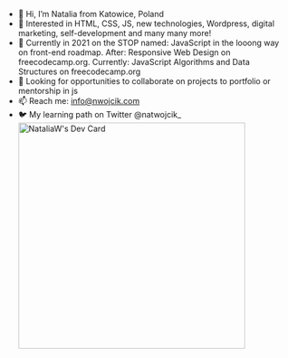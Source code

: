 - 👋 Hi, I’m Natalia from Katowice, Poland
- 👀 Interested in HTML, CSS, JS, new technologies, Wordpress, digital marketing, self-development and many many more!
- 🌱 Currently in 2021 on the STOP named: JavaScript in the looong way on front-end roadmap. After: Responsive Web Design
  on freecodecamp.org. Currently: JavaScript Algorithms and Data Structures on freecodecamp.org
- 💞️ Looking for opportunities to collaborate on projects to portfolio or mentorship in js
- 📫 Reach me: info@nwojcik.com
- 🐦 My learning path on Twitter @natwojcik_
<a href="https://app.daily.dev/natwoj"><img src="https://api.daily.dev/devcards/b990075c43bf44d5afddd86109175b71.png?r=fva" width="400" alt="NataliaW's Dev Card"/></a>
